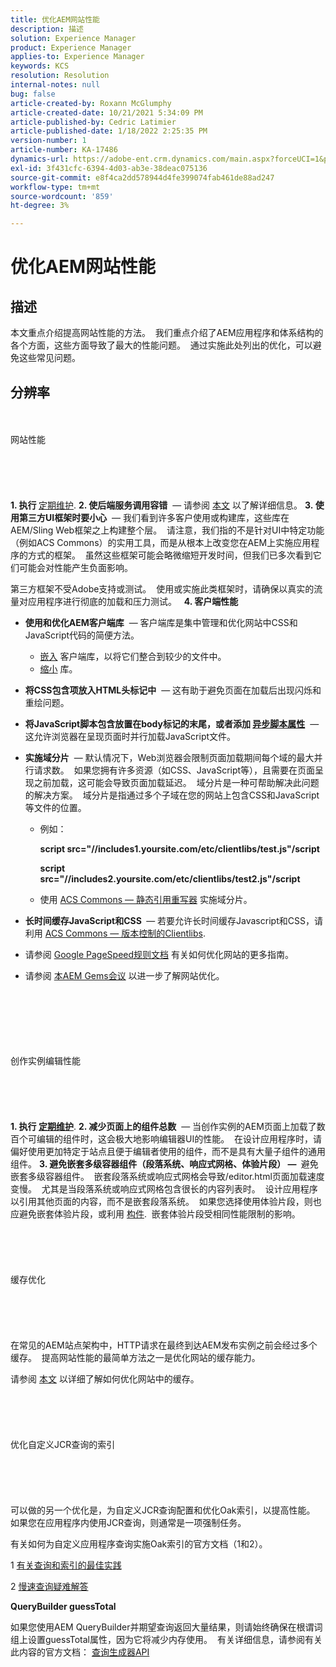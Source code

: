 ```yaml
---
title: 优化AEM网站性能
description: 描述
solution: Experience Manager
product: Experience Manager
applies-to: Experience Manager
keywords: KCS
resolution: Resolution
internal-notes: null
bug: false
article-created-by: Roxann McGlumphy
article-created-date: 10/21/2021 5:34:09 PM
article-published-by: Cedric Latimier
article-published-date: 1/18/2022 2:25:35 PM
version-number: 1
article-number: KA-17486
dynamics-url: https://adobe-ent.crm.dynamics.com/main.aspx?forceUCI=1&pagetype=entityrecord&etn=knowledgearticle&id=a788e014-9532-ec11-b6e5-000d3a5ba97a
exl-id: 3f431cfc-6394-4d03-ab3e-38deac075136
source-git-commit: e8f4ca2dd578944d4fe399074fab461de88ad247
workflow-type: tm+mt
source-wordcount: '859'
ht-degree: 3%

---
```


# 优化AEM网站性能

## 描述


本文重点介绍提高网站性能的方法。  我们重点介绍了AEM应用程序和体系结构的各个方面，这些方面导致了最大的性能问题。  通过实施此处列出的优化，可以避免这些常见问题。


## 分辨率

<br><br>网站性能<br><br><br><br> <br><br>
<b>1. 执行 </b>[定期维护](https://helpx.adobe.com/experience-manager/kb/AEM6-Maintenance-Guide.html).
<b>2. 使后端服务调用容错</b>  — 请参阅 [本文](https://helpx.adobe.com/experience-manager/kb/backend-web-service-call-blocking-threads-AEM.html) 以了解详细信息。
<b>3. 使用第三方UI框架时要小心</b>  — 我们看到许多客户使用或构建库，这些库在AEM/Sling Web框架之上构建整个层。  请注意，我们指的不是针对UI中特定功能（例如ACS Commons）的实用工具，而是从根本上改变您在AEM上实施应用程序的方式的框架。  虽然这些框架可能会略微缩短开发时间，但我们已多次看到它们可能会对性能产生负面影响。

第三方框架不受Adobe支持或测试。  使用或实施此类框架时，请确保以真实的流量对应用程序进行彻底的加载和压力测试。  
<b>4. 客户端性能</b>

- <b>使用和优化AEM客户端库</b>  — 客户端库是集中管理和优化网站中CSS和JavaScript代码的简便方法。

   - [嵌入](https://helpx.adobe.com/cn/experience-manager/6-3/sites/developing/using/clientlibs.html) 客户端库，以将它们整合到较少的文件中。
   - [缩小](https://helpx.adobe.com/experience-manager/6-3/sites/developing/using/clientlibs.html) 库。
- <b>将CSS包含项放入HTML头标记中</b>  — 这有助于避免页面在加载后出现闪烁和重绘问题。
- <b>将JavaScript脚本包含放置在body标记的末尾，或者添加 [异步脚本属性](https://github.com/nateyolles/aem-clientlib-async)</b>  — 这允许浏览器在呈现页面时并行加载JavaScript文件。
- <b>实施域分片</b>  — 默认情况下，Web浏览器会限制页面加载期间每个域的最大并行请求数。  如果您拥有许多资源（如CSS、JavaScript等），且需要在页面呈现之前加载，这可能会导致页面加载延迟。  域分片是一种可帮助解决此问题的解决方案。  域分片是指通过多个子域在您的网站上包含CSS和JavaScript等文件的位置。

   - 例如：

      <b>script src=&quot;//includes1.yoursite.com/etc/clientlibs/test.js&quot;/script

      script src=&quot;//includes2.yoursite.com/etc/clientlibs/test2.js&quot;/script</b>
   - 使用 [ACS Commons — 静态引用重写器](https://adobe-consulting-services.github.io/acs-aem-commons/features/utils-and-apis/static-reference-rewriter/index.html) 实施域分片。
- <b>长时间缓存JavaScript和CSS </b> — 若要允许长时间缓存Javascript和CSS，请利用 [ACS Commons — 版本控制的Clientlibs](https://adobe-consulting-services.github.io/acs-aem-commons/features/versioned-clientlibs/index.html).
- 请参阅 [Google PageSpeed规则文档](https://developers.google.com/speed/docs/insights/rules) 有关如何优化网站的更多指南。
- 请参阅 [本AEM Gems会议](https://docs.adobe.com/ddc/en/gems/aem-web-performance.html) 以进一步了解网站优化。

<br><br><br><br> <br><br>创作实例编辑性能<br><br><br><br> <br><br>
<b>1. 执行 [定期维护](https://helpx.adobe.com/experience-manager/kb/AEM6-Maintenance-Guide.html)</b>.
<b>2. 减少页面上的组件总数</b>  — 当创作实例的AEM页面上加载了数百个可编辑的组件时，这会极大地影响编辑器UI的性能。  在设计应用程序时，请偏好使用更加特定于站点且便于编辑者使用的组件，而不是具有大量子组件的通用组件。
<b>3. 避免嵌套多级容器组件（段落系统、响应式网格、体验片段） — </b> 避免嵌套多级容器组件。  嵌套段落系统或响应式网格会导致/editor.html页面加载速度变慢。  尤其是当段落系统或响应式网格包含很长的内容列表时。  设计应用程序以引用其他页面的内容，而不是嵌套段落系统。  如果您选择使用体验片段，则也应避免嵌套体验片段，或利用 [构件](https://helpx.adobe.com/experience-manager/kt/sites/using/building-blocks-experience-fragment-feature-video-use.html).  嵌套体验片段受相同性能限制的影响。
<br><br><br><br> <br><br>缓存优化<br><br><br><br> <br><br>
在常见的AEM站点架构中，HTTP请求在最终到达AEM发布实例之前会经过多个缓存。  提高网站性能的最简单方法之一是优化网站的缓存能力。

请参阅 [本文](https://helpx.adobe.com/experience-manager/kb/optimizing-aem-site-caches.html) 以详细了解如何优化网站中的缓存。
<br><br><br><br> <br><br>优化自定义JCR查询的索引<br><br><br><br> <br><br>
可以做的另一个优化是，为自定义JCR查询配置和优化Oak索引，以提高性能。  如果您在应用程序内使用JCR查询，则通常是一项强制任务。

有关如何为自定义应用程序查询实施Oak索引的官方文档（1和2）。

1 [有关查询和索引的最佳实践](https://experienceleague.adobe.com/docs/experience-manager-65/deploying/practices/best-practices-for-queries-and-indexing.html?lang=zh-Hans)

2 [慢速查询疑难解答](https://experienceleague.adobe.com/docs/experience-manager-65/developing/bestpractices/troubleshooting-slow-queries.html?lang=en)



<b>QueryBuilder guessTotal</b>

如果您使用AEM QueryBuilder并期望查询返回大量结果，则请始终确保在根谓词组上设置guessTotal属性，因为它将减少内存使用。  有关详细信息，请参阅有关此内容的官方文档： [查询生成器API](https://experienceleague.adobe.com/docs/experience-manager-65/developing/platform/query-builder/querybuilder-api.html?lang=en#using-p-guesstotal-to-return-the-results)
